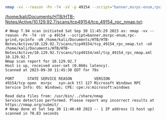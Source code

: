 ```bash
nmap -vv --reason -Pn -T4 -sV -p 49154 --script="banner,msrpc-enum,rpc-grind,rpcinfo" -oN "/home/kali/Documents/HTB/HTB-Notes/Active/10.129.92.7/scans/tcp49154/tcp_49154_rpc_nmap.txt" -oX "/home/kali/Documents/HTB/HTB-Notes/Active/10.129.92.7/scans/tcp49154/xml/tcp_49154_rpc_nmap.xml" 10.129.92.7
```

[/home/kali/Documents/HTB/HTB-Notes/Active/10.129.92.7/scans/tcp49154/tcp_49154_rpc_nmap.txt](file:///home/kali/Documents/HTB/HTB-Notes/Active/10.129.92.7/scans/tcp49154/tcp_49154_rpc_nmap.txt):

```
# Nmap 7.94 scan initiated Sat Sep 30 11:45:29 2023 as: nmap -vv --reason -Pn -T4 -sV -p 49154 --script=banner,msrpc-enum,rpc-grind,rpcinfo -oN /home/kali/Documents/HTB/HTB-Notes/Active/10.129.92.7/scans/tcp49154/tcp_49154_rpc_nmap.txt -oX /home/kali/Documents/HTB/HTB-Notes/Active/10.129.92.7/scans/tcp49154/xml/tcp_49154_rpc_nmap.xml 10.129.92.7
Nmap scan report for 10.129.92.7
Host is up, received user-set (0.060s latency).
Scanned at 2023-09-30 11:45:30 EDT for 70s

PORT      STATE SERVICE REASON          VERSION
49154/tcp open  msrpc   syn-ack ttl 127 Microsoft Windows RPC
Service Info: OS: Windows; CPE: cpe:/o:microsoft:windows

Read data files from: /usr/bin/../share/nmap
Service detection performed. Please report any incorrect results at https://nmap.org/submit/ .
# Nmap done at Sat Sep 30 11:46:40 2023 -- 1 IP address (1 host up) scanned in 70.83 seconds

```
